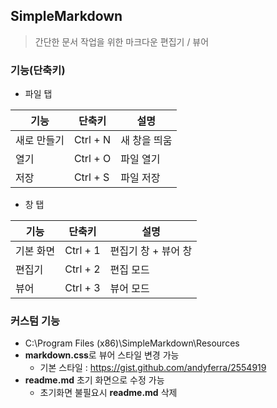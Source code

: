 ## SimpleMarkdown

>간단한 문서 작업을 위한 마크다운 편집기 / 뷰어

### 기능(단축키)  
* 파일 탭

|기능|단축키|설명|
|--------|------|------|
|새로 만들기|Ctrl + N|새 창을 띄움|
|열기     |Ctrl + O|파일 열기  |
|저장     |Ctrl + S|파일 저장  |

* 창 탭

|기능|단축키|설명|
|--------|------|------|
|기본 화면  |Ctrl + 1|편집기 창 + 뷰어 창|
|편집기    |Ctrl + 2|편집 모드        |
|뷰어     |Ctrl + 3|뷰어 모드        |

### 커스텀 기능
* C:\Program Files (x86)\SimpleMarkdown\Resources
* **markdown.css**로 뷰어 스타일 변경 가능
  * 기본 스타일 : https://gist.github.com/andyferra/2554919
* **readme.md** 초기 화면으로 수정 가능
  * 초기화면 불필요시 **readme.md** 삭제